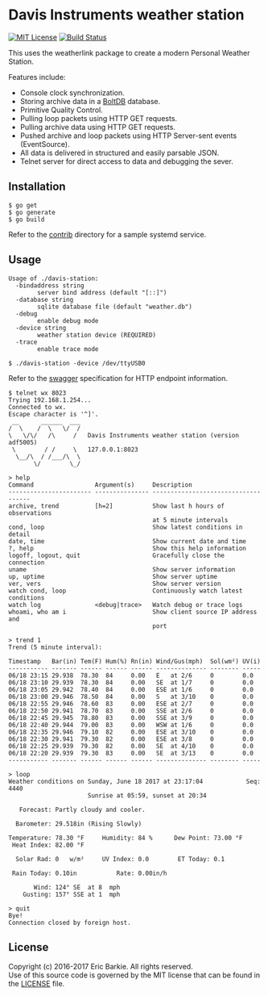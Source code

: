 # Davis Instruments weather station

[![MIT License](https://img.shields.io/badge/license-MIT-blue.svg?style=flat)](http://choosealicense.com/licenses/mit/)
[![Build Status](https://travis-ci.org/ebarkie/davis-station.svg?branch=master)](https://travis-ci.org/ebarkie/davis-station)

This uses the weatherlink package to create a modern Personal
Weather Station.

Features include:

* Console clock synchronization.
* Storing archive data in a [BoltDB](https://github.com/boltdb/bolt) database.
* Primitive Quality Control.
* Pulling loop packets using HTTP GET requests.
* Pulling archive data using HTTP GET requests.
* Pushed archive and loop packets using HTTP Server-sent events (EventSource).
* All data is delivered in structured and easily parsable JSON.
* Telnet server for direct access to data and debugging the sever.

## Installation

```
$ go get
$ go generate
$ go build
```

Refer to the [contrib](contrib) directory for a sample systemd service.

## Usage

```
Usage of ./davis-station:
  -bindaddress string
        server bind address (default "[::]")
  -database string
        sqlite database file (default "weather.db")
  -debug
        enable debug mode
  -device string
        weather station device (REQUIRED)
  -trace
        enable trace mode

$ ./davis-station -device /dev/ttyUSB0
```

Refer to the [swagger](http://petstore.swagger.io/?url=https://raw.githubusercontent.com/ebarkie/davis-station/master/doc/swagger.json) specification for HTTP endpoint information.

```
$ telnet wx 8023
Trying 192.168.1.254...
Connected to wx.
Escape character is '^]'.
 __      ______  ___
/  \    /  \   \/  /
\   \/\/   /\     /   Davis Instruments weather station (version adf5005)
 \        / /     \   127.0.0.1:8023
  \__/\  / /___/\  \
       \/        \_/

> help
Command	                Argument(s)     Description
----------------------- --------------- ------------------------------------
archive, trend          [h=2]           Show last h hours of observations
                                        at 5 minute intervals
cond, loop                              Show latest conditions in detail
date, time                              Show current date and time
?, help                                 Show this help information
logoff, logout, quit                    Gracefully close the connection
uname                                   Show server information
up, uptime                              Show server uptime
ver, vers                               Show server version
watch cond, loop                        Continuously watch latest conditions
watch log               <debug|trace>   Watch debug or trace logs
whoami, who am i                        Show client source IP address and
                                        port

> trend 1
Trend (5 minute interval):

Timestamp   Bar(in) Tem(F) Hum(%) Rn(in) Wind/Gus(mph)  Sol(wm²) UV(i)
----------- ------- ------ ------ ------ -------------- -------- -----
06/18 23:15 29.938  78.30  84     0.00   E   at 2/6     0        0.0  
06/18 23:10 29.939  78.30  84     0.00   SE  at 1/7     0        0.0  
06/18 23:05 29.942  78.40  84     0.00   ESE at 1/6     0        0.0  
06/18 23:00 29.946  78.50  84     0.00   S   at 3/10    0        0.0  
06/18 22:55 29.946  78.60  83     0.00   ESE at 2/7     0        0.0  
06/18 22:50 29.941  78.70  83     0.00   SSE at 2/6     0        0.0  
06/18 22:45 29.945  78.80  83     0.00   SSE at 3/9     0        0.0  
06/18 22:40 29.944  79.00  83     0.00   WSW at 1/6     0        0.0  
06/18 22:35 29.946  79.10  82     0.00   ESE at 3/10    0        0.0  
06/18 22:30 29.941  79.30  82     0.00   ESE at 3/8     0        0.0  
06/18 22:25 29.939  79.30  82     0.00   SE  at 4/10    0        0.0  
06/18 22:20 29.939  79.30  83     0.00   SE  at 3/13    0        0.0  
----------- ------- ------ ------ ------ -------------- -------- -----

> loop
Weather conditions on Sunday, June 18 2017 at 23:17:04            Seq:     4440
                      Sunrise at 05:59, sunset at 20:34

   Forecast: Partly cloudy and cooler.

  Barometer: 29.518in (Rising Slowly)

Temperature: 78.30 °F     Humidity: 84 %      Dew Point: 73.00 °F
 Heat Index: 82.00 °F

  Solar Rad: 0   w/m²     UV Index: 0.0        ET Today: 0.1

 Rain Today: 0.10in           Rate: 0.00in/h

       Wind: 124° SE  at 8  mph
    Gusting: 157° SSE at 1  mph

> quit
Bye!
Connection closed by foreign host.
```

## License

Copyright (c) 2016-2017 Eric Barkie. All rights reserved.  
Use of this source code is governed by the MIT license
that can be found in the [LICENSE](LICENSE) file.
